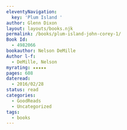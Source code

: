 ```yaml
---
eleventyNavigation:
  key: 'Plum Island '
author: Glenn Dixon
layout: layouts/books.njk
permalink: /books/plum-island-john-corey-1/
Book Id:
  - 4982066
bookauthor: Nelson DeMille
Author l-f:
  - DeMille, Nelson
myrating: ★★★★★
pages: 608
dateread:
  - 2016/02/28
status: read
categories:
  - GoodReads
  - Uncategorized
tags:
  - books
---
```

